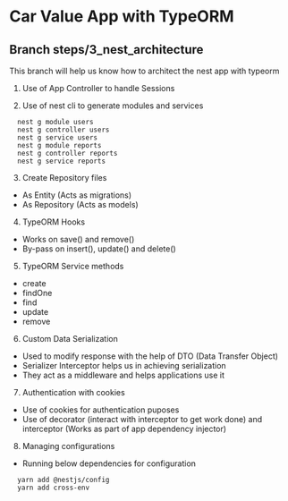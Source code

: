 # Car Value App with TypeORM

## Branch steps/3_nest_architecture
This branch will help us know how to architect the nest app with typeorm

1. Use of App Controller to handle Sessions

2. Use of nest cli to generate modules and services
```
  nest g module users
  nest g controller users
  nest g service users
  nest g module reports
  nest g controller reports
  nest g service reports
```

3. Create Repository files 
  - As Entity (Acts as migrations)
  - As Repository (Acts as models)

4. TypeORM Hooks
  - Works on save() and remove()
  - By-pass on insert(), update() and delete()

5. TypeORM Service methods
  - create
  - findOne
  - find
  - update
  - remove

6. Custom Data Serialization
  - Used to modify response with the help of DTO (Data Transfer Object)
  - Serializer Interceptor helps us in achieving serialization
  - They act as a middleware and helps applications use it

7. Authentication with cookies
  - Use of cookies for authentication puposes
  - Use of decorator (interact with interceptor to get work done) and interceptor (Works as part of app dependency injector)

8. Managing configurations
  - Running below dependencies for configuration
  ```
    yarn add @nestjs/config
    yarn add cross-env
  ```
